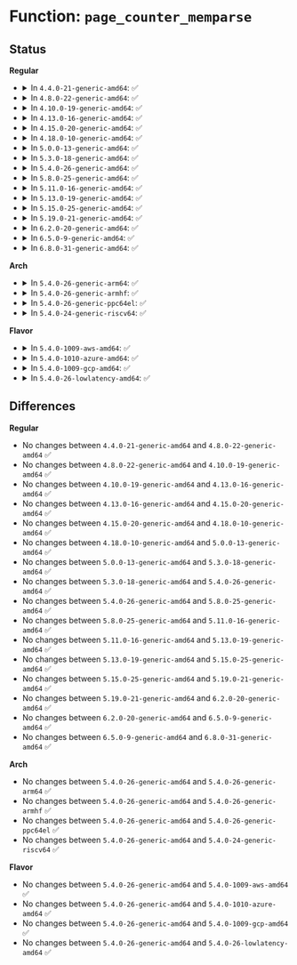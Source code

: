 # Function: <code>page_counter_memparse</code>

## Status
<b>Regular</b>
<ul>
<li>
<details>
<summary>In <code>4.4.0-21-generic-amd64</code>: ✅</summary>

```c
int page_counter_memparse(const char * buf, const char * max, long unsigned int * nr_pages)
```

```json
{
  "name": "page_counter_memparse",
  "collision_type": "Unique Global",
  "inline_type": "No",
  "funcs": [
    {
      "addr": 18446744071580914816,
      "name": "page_counter_memparse",
      "external": true,
      "loc": "mm/page_counter.c:175",
      "file": "mm/page_counter.c",
      "inline": "seen, unknown",
      "caller_inline": [],
      "caller_func": [
        "mm/memcontrol.c:memory_low_write",
        "mm/memcontrol.c:memory_high_write",
        "mm/memcontrol.c:__mem_cgroup_usage_register_event",
        "mm/memcontrol.c:memory_max_write",
        "mm/memcontrol.c:mem_cgroup_write",
        "mm/hugetlb_cgroup.c:hugetlb_cgroup_write",
        "net/ipv4/tcp_memcontrol.c:tcp_cgroup_write"
      ]
    }
  ],
  "symbols": [
    {
      "addr": 18446744071580914816,
      "name": "page_counter_memparse",
      "section": ".text",
      "bind": "STB_GLOBAL",
      "size": 144
    }
  ]
}
```
</details>
</li>
<li>
<details>
<summary>In <code>4.8.0-22-generic-amd64</code>: ✅</summary>

```c
int page_counter_memparse(const char * buf, const char * max, long unsigned int * nr_pages)
```

```json
{
  "name": "page_counter_memparse",
  "collision_type": "Unique Global",
  "inline_type": "No",
  "funcs": [
    {
      "addr": 18446744071581061120,
      "name": "page_counter_memparse",
      "external": true,
      "loc": "mm/page_counter.c:175",
      "file": "mm/page_counter.c",
      "inline": "seen, unknown",
      "caller_inline": [],
      "caller_func": [
        "mm/memcontrol.c:swap_max_write",
        "mm/memcontrol.c:memory_max_write",
        "mm/memcontrol.c:memory_high_write",
        "mm/memcontrol.c:memory_low_write",
        "mm/memcontrol.c:__mem_cgroup_usage_register_event",
        "mm/memcontrol.c:mem_cgroup_write",
        "mm/hugetlb_cgroup.c:hugetlb_cgroup_write"
      ]
    }
  ],
  "symbols": [
    {
      "addr": 18446744071581061120,
      "name": "page_counter_memparse",
      "section": ".text",
      "bind": "STB_GLOBAL",
      "size": 144
    }
  ]
}
```
</details>
</li>
<li>
<details>
<summary>In <code>4.10.0-19-generic-amd64</code>: ✅</summary>

```c
int page_counter_memparse(const char * buf, const char * max, long unsigned int * nr_pages)
```

```json
{
  "name": "page_counter_memparse",
  "collision_type": "Unique Global",
  "inline_type": "No",
  "funcs": [
    {
      "addr": 18446744071581136384,
      "name": "page_counter_memparse",
      "external": true,
      "loc": "mm/page_counter.c:175",
      "file": "mm/page_counter.c",
      "inline": "seen, unknown",
      "caller_inline": [],
      "caller_func": [
        "mm/memcontrol.c:swap_max_write",
        "mm/memcontrol.c:memory_max_write",
        "mm/memcontrol.c:memory_high_write",
        "mm/memcontrol.c:memory_low_write",
        "mm/memcontrol.c:__mem_cgroup_usage_register_event",
        "mm/memcontrol.c:mem_cgroup_write",
        "mm/hugetlb_cgroup.c:hugetlb_cgroup_write"
      ]
    }
  ],
  "symbols": [
    {
      "addr": 18446744071581136384,
      "name": "page_counter_memparse",
      "section": ".text",
      "bind": "STB_GLOBAL",
      "size": 144
    }
  ]
}
```
</details>
</li>
<li>
<details>
<summary>In <code>4.13.0-16-generic-amd64</code>: ✅</summary>

```c
int page_counter_memparse(const char * buf, const char * max, long unsigned int * nr_pages)
```

```json
{
  "name": "page_counter_memparse",
  "collision_type": "Unique Global",
  "inline_type": "No",
  "funcs": [
    {
      "addr": 18446744071581183568,
      "name": "page_counter_memparse",
      "external": true,
      "loc": "mm/page_counter.c:175",
      "file": "mm/page_counter.c",
      "inline": "seen, unknown",
      "caller_inline": [],
      "caller_func": [
        "mm/memcontrol.c:swap_max_write",
        "mm/memcontrol.c:memory_max_write",
        "mm/memcontrol.c:memory_high_write",
        "mm/memcontrol.c:memory_low_write",
        "mm/memcontrol.c:__mem_cgroup_usage_register_event",
        "mm/memcontrol.c:mem_cgroup_write",
        "mm/hugetlb_cgroup.c:hugetlb_cgroup_write"
      ]
    }
  ],
  "symbols": [
    {
      "addr": 18446744071581183568,
      "name": "page_counter_memparse",
      "section": ".text",
      "bind": "STB_GLOBAL",
      "size": 146
    }
  ]
}
```
</details>
</li>
<li>
<details>
<summary>In <code>4.15.0-20-generic-amd64</code>: ✅</summary>

```c
int page_counter_memparse(const char * buf, const char * max, long unsigned int * nr_pages)
```

```json
{
  "name": "page_counter_memparse",
  "collision_type": "Unique Global",
  "inline_type": "No",
  "funcs": [
    {
      "addr": 18446744071581312736,
      "name": "page_counter_memparse",
      "external": true,
      "loc": "mm/page_counter.c:176",
      "file": "mm/page_counter.c",
      "inline": "seen, unknown",
      "caller_inline": [],
      "caller_func": [
        "mm/memcontrol.c:swap_max_write",
        "mm/memcontrol.c:memory_max_write",
        "mm/memcontrol.c:memory_high_write",
        "mm/memcontrol.c:memory_low_write",
        "mm/memcontrol.c:__mem_cgroup_usage_register_event",
        "mm/memcontrol.c:mem_cgroup_write",
        "mm/hugetlb_cgroup.c:hugetlb_cgroup_write"
      ]
    }
  ],
  "symbols": [
    {
      "addr": 18446744071581312736,
      "name": "page_counter_memparse",
      "section": ".text",
      "bind": "STB_GLOBAL",
      "size": 146
    }
  ]
}
```
</details>
</li>
<li>
<details>
<summary>In <code>4.18.0-10-generic-amd64</code>: ✅</summary>

```c
int page_counter_memparse(const char * buf, const char * max, long unsigned int * nr_pages)
```

```json
{
  "name": "page_counter_memparse",
  "collision_type": "Unique Global",
  "inline_type": "No",
  "funcs": [
    {
      "addr": 18446744071581459824,
      "name": "page_counter_memparse",
      "external": true,
      "loc": "mm/page_counter.c:248",
      "file": "mm/page_counter.c",
      "inline": "seen, unknown",
      "caller_inline": [],
      "caller_func": [
        "mm/memcontrol.c:swap_max_write",
        "mm/memcontrol.c:memory_max_write",
        "mm/memcontrol.c:memory_high_write",
        "mm/memcontrol.c:memory_low_write",
        "mm/memcontrol.c:memory_min_write",
        "mm/memcontrol.c:__mem_cgroup_usage_register_event",
        "mm/memcontrol.c:mem_cgroup_write",
        "mm/hugetlb_cgroup.c:hugetlb_cgroup_write"
      ]
    }
  ],
  "symbols": [
    {
      "addr": 18446744071581459824,
      "name": "page_counter_memparse",
      "section": ".text",
      "bind": "STB_GLOBAL",
      "size": 144
    }
  ]
}
```
</details>
</li>
<li>
<details>
<summary>In <code>5.0.0-13-generic-amd64</code>: ✅</summary>

```c
int page_counter_memparse(const char * buf, const char * max, long unsigned int * nr_pages)
```

```json
{
  "name": "page_counter_memparse",
  "collision_type": "Unique Global",
  "inline_type": "No",
  "funcs": [
    {
      "addr": 18446744071581543536,
      "name": "page_counter_memparse",
      "external": true,
      "loc": "mm/page_counter.c:248",
      "file": "mm/page_counter.c",
      "inline": "seen, unknown",
      "caller_inline": [],
      "caller_func": [
        "mm/memcontrol.c:swap_max_write",
        "mm/memcontrol.c:memory_max_write",
        "mm/memcontrol.c:memory_high_write",
        "mm/memcontrol.c:memory_low_write",
        "mm/memcontrol.c:memory_min_write",
        "mm/memcontrol.c:__mem_cgroup_usage_register_event",
        "mm/memcontrol.c:mem_cgroup_write",
        "mm/hugetlb_cgroup.c:hugetlb_cgroup_write"
      ]
    }
  ],
  "symbols": [
    {
      "addr": 18446744071581543536,
      "name": "page_counter_memparse",
      "section": ".text",
      "bind": "STB_GLOBAL",
      "size": 144
    }
  ]
}
```
</details>
</li>
<li>
<details>
<summary>In <code>5.3.0-18-generic-amd64</code>: ✅</summary>

```c
int page_counter_memparse(const char * buf, const char * max, long unsigned int * nr_pages)
```

```json
{
  "name": "page_counter_memparse",
  "collision_type": "Unique Global",
  "inline_type": "No",
  "funcs": [
    {
      "addr": 18446744071581652480,
      "name": "page_counter_memparse",
      "external": true,
      "loc": "mm/page_counter.c:248",
      "file": "mm/page_counter.c",
      "inline": "seen, unknown",
      "caller_inline": [],
      "caller_func": [
        "mm/memcontrol.c:swap_max_write",
        "mm/memcontrol.c:memory_max_write",
        "mm/memcontrol.c:memory_high_write",
        "mm/memcontrol.c:memory_low_write",
        "mm/memcontrol.c:memory_min_write",
        "mm/memcontrol.c:__mem_cgroup_usage_register_event",
        "mm/memcontrol.c:mem_cgroup_write",
        "mm/hugetlb_cgroup.c:hugetlb_cgroup_write"
      ]
    }
  ],
  "symbols": [
    {
      "addr": 18446744071581652480,
      "name": "page_counter_memparse",
      "section": ".text",
      "bind": "STB_GLOBAL",
      "size": 144
    }
  ]
}
```
</details>
</li>
<li>
<details>
<summary>In <code>5.4.0-26-generic-amd64</code>: ✅</summary>

```c
int page_counter_memparse(const char * buf, const char * max, long unsigned int * nr_pages)
```

```json
{
  "name": "page_counter_memparse",
  "collision_type": "Unique Global",
  "inline_type": "No",
  "funcs": [
    {
      "addr": 18446744071581725008,
      "name": "page_counter_memparse",
      "external": true,
      "loc": "mm/page_counter.c:248",
      "file": "mm/page_counter.c",
      "inline": "seen, unknown",
      "caller_inline": [],
      "caller_func": [
        "mm/memcontrol.c:swap_max_write",
        "mm/memcontrol.c:memory_max_write",
        "mm/memcontrol.c:memory_high_write",
        "mm/memcontrol.c:memory_low_write",
        "mm/memcontrol.c:memory_min_write",
        "mm/memcontrol.c:__mem_cgroup_usage_register_event",
        "mm/memcontrol.c:mem_cgroup_write",
        "mm/hugetlb_cgroup.c:hugetlb_cgroup_write"
      ]
    }
  ],
  "symbols": [
    {
      "addr": 18446744071581725008,
      "name": "page_counter_memparse",
      "section": ".text",
      "bind": "STB_GLOBAL",
      "size": 144
    }
  ]
}
```
</details>
</li>
<li>
<details>
<summary>In <code>5.8.0-25-generic-amd64</code>: ✅</summary>

```c
int page_counter_memparse(const char * buf, const char * max, long unsigned int * nr_pages)
```

```json
{
  "name": "page_counter_memparse",
  "collision_type": "Unique Global",
  "inline_type": "No",
  "funcs": [
    {
      "addr": 18446744071581942896,
      "name": "page_counter_memparse",
      "external": true,
      "loc": "mm/page_counter.c:244",
      "file": "mm/page_counter.c",
      "inline": "seen, unknown",
      "caller_inline": [],
      "caller_func": [
        "mm/memcontrol.c:swap_max_write",
        "mm/memcontrol.c:swap_high_write",
        "mm/memcontrol.c:memory_max_write",
        "mm/memcontrol.c:memory_high_write",
        "mm/memcontrol.c:memory_low_write",
        "mm/memcontrol.c:memory_min_write",
        "mm/memcontrol.c:__mem_cgroup_usage_register_event",
        "mm/memcontrol.c:mem_cgroup_write"
      ]
    }
  ],
  "symbols": [
    {
      "addr": 18446744071581942896,
      "name": "page_counter_memparse",
      "section": ".text",
      "bind": "STB_GLOBAL",
      "size": 144
    }
  ]
}
```
</details>
</li>
<li>
<details>
<summary>In <code>5.11.0-16-generic-amd64</code>: ✅</summary>

```c
int page_counter_memparse(const char * buf, const char * max, long unsigned int * nr_pages)
```

```json
{
  "name": "page_counter_memparse",
  "collision_type": "Unique Global",
  "inline_type": "No",
  "funcs": [
    {
      "addr": 18446744071581990240,
      "name": "page_counter_memparse",
      "external": true,
      "loc": "mm/page_counter.c:244",
      "file": "mm/page_counter.c",
      "inline": "seen, unknown",
      "caller_inline": [],
      "caller_func": [
        "mm/memcontrol.c:swap_max_write",
        "mm/memcontrol.c:swap_high_write",
        "mm/memcontrol.c:memory_max_write",
        "mm/memcontrol.c:memory_high_write",
        "mm/memcontrol.c:memory_low_write",
        "mm/memcontrol.c:memory_min_write",
        "mm/memcontrol.c:__mem_cgroup_usage_register_event",
        "mm/memcontrol.c:mem_cgroup_write"
      ]
    }
  ],
  "symbols": [
    {
      "addr": 18446744071581990240,
      "name": "page_counter_memparse",
      "section": ".text",
      "bind": "STB_GLOBAL",
      "size": 144
    }
  ]
}
```
</details>
</li>
<li>
<details>
<summary>In <code>5.13.0-19-generic-amd64</code>: ✅</summary>

```c
int page_counter_memparse(const char * buf, const char * max, long unsigned int * nr_pages)
```

```json
{
  "name": "page_counter_memparse",
  "collision_type": "Unique Global",
  "inline_type": "No",
  "funcs": [
    {
      "addr": 18446744071582018048,
      "name": "page_counter_memparse",
      "external": true,
      "loc": "mm/page_counter.c:248",
      "file": "mm/page_counter.c",
      "inline": "seen, unknown",
      "caller_inline": [],
      "caller_func": [
        "mm/memcontrol.c:swap_max_write",
        "mm/memcontrol.c:swap_high_write",
        "mm/memcontrol.c:memory_max_write",
        "mm/memcontrol.c:memory_high_write",
        "mm/memcontrol.c:memory_low_write",
        "mm/memcontrol.c:memory_min_write",
        "mm/memcontrol.c:__mem_cgroup_usage_register_event",
        "mm/memcontrol.c:mem_cgroup_write"
      ]
    }
  ],
  "symbols": [
    {
      "addr": 18446744071582018048,
      "name": "page_counter_memparse",
      "section": ".text",
      "bind": "STB_GLOBAL",
      "size": 144
    }
  ]
}
```
</details>
</li>
<li>
<details>
<summary>In <code>5.15.0-25-generic-amd64</code>: ✅</summary>

```c
int page_counter_memparse(const char * buf, const char * max, long unsigned int * nr_pages)
```

```json
{
  "name": "page_counter_memparse",
  "collision_type": "Unique Global",
  "inline_type": "No",
  "funcs": [
    {
      "addr": 18446744071582320720,
      "name": "page_counter_memparse",
      "external": true,
      "loc": "mm/page_counter.c:248",
      "file": "mm/page_counter.c",
      "inline": "seen, unknown",
      "caller_inline": [],
      "caller_func": [
        "mm/memcontrol.c:swap_max_write",
        "mm/memcontrol.c:swap_high_write",
        "mm/memcontrol.c:memory_max_write",
        "mm/memcontrol.c:memory_high_write",
        "mm/memcontrol.c:memory_low_write",
        "mm/memcontrol.c:memory_min_write",
        "mm/memcontrol.c:__mem_cgroup_usage_register_event",
        "mm/memcontrol.c:mem_cgroup_write"
      ]
    }
  ],
  "symbols": [
    {
      "addr": 18446744071582320720,
      "name": "page_counter_memparse",
      "section": ".text",
      "bind": "STB_GLOBAL",
      "size": 144
    }
  ]
}
```
</details>
</li>
<li>
<details>
<summary>In <code>5.19.0-21-generic-amd64</code>: ✅</summary>

```c
int page_counter_memparse(const char * buf, const char * max, long unsigned int * nr_pages)
```

```json
{
  "name": "page_counter_memparse",
  "collision_type": "Unique Global",
  "inline_type": "No",
  "funcs": [
    {
      "addr": 18446744071582813120,
      "name": "page_counter_memparse",
      "external": true,
      "loc": "mm/page_counter.c:247",
      "file": "mm/page_counter.c",
      "inline": "seen, unknown",
      "caller_inline": [],
      "caller_func": [
        "mm/memcontrol.c:zswap_max_write",
        "mm/memcontrol.c:swap_max_write",
        "mm/memcontrol.c:swap_high_write",
        "mm/memcontrol.c:memory_reclaim",
        "mm/memcontrol.c:memory_max_write",
        "mm/memcontrol.c:memory_high_write",
        "mm/memcontrol.c:memory_low_write",
        "mm/memcontrol.c:memory_min_write",
        "mm/memcontrol.c:__mem_cgroup_usage_register_event",
        "mm/memcontrol.c:mem_cgroup_write"
      ]
    }
  ],
  "symbols": [
    {
      "addr": 18446744071582813120,
      "name": "page_counter_memparse",
      "section": ".text",
      "bind": "STB_GLOBAL",
      "size": 162
    }
  ]
}
```
</details>
</li>
<li>
<details>
<summary>In <code>6.2.0-20-generic-amd64</code>: ✅</summary>

```c
int page_counter_memparse(const char * buf, const char * max, long unsigned int * nr_pages)
```

```json
{
  "name": "page_counter_memparse",
  "collision_type": "Unique Global",
  "inline_type": "No",
  "funcs": [
    {
      "addr": 18446744071583355648,
      "name": "page_counter_memparse",
      "external": true,
      "loc": "mm/page_counter.c:246",
      "file": "mm/page_counter.c",
      "inline": "seen, unknown",
      "caller_inline": [],
      "caller_func": [
        "mm/memcontrol.c:zswap_max_write",
        "mm/memcontrol.c:swap_max_write",
        "mm/memcontrol.c:swap_high_write",
        "mm/memcontrol.c:memory_reclaim",
        "mm/memcontrol.c:memory_max_write",
        "mm/memcontrol.c:memory_high_write",
        "mm/memcontrol.c:memory_low_write",
        "mm/memcontrol.c:memory_min_write",
        "mm/memcontrol.c:__mem_cgroup_usage_register_event",
        "mm/memcontrol.c:mem_cgroup_write"
      ]
    }
  ],
  "symbols": [
    {
      "addr": 18446744071583355648,
      "name": "page_counter_memparse",
      "section": ".text",
      "bind": "STB_GLOBAL",
      "size": 162
    }
  ]
}
```
</details>
</li>
<li>
<details>
<summary>In <code>6.5.0-9-generic-amd64</code>: ✅</summary>

```c
int page_counter_memparse(const char * buf, const char * max, long unsigned int * nr_pages)
```

```json
{
  "name": "page_counter_memparse",
  "collision_type": "Unique Global",
  "inline_type": "No",
  "funcs": [
    {
      "addr": 18446744071583574976,
      "name": "page_counter_memparse",
      "external": true,
      "loc": "mm/page_counter.c:246",
      "file": "mm/page_counter.c",
      "inline": "seen, unknown",
      "caller_inline": [],
      "caller_func": [
        "mm/memcontrol.c:zswap_max_write",
        "mm/memcontrol.c:swap_max_write",
        "mm/memcontrol.c:swap_high_write",
        "mm/memcontrol.c:memory_reclaim",
        "mm/memcontrol.c:memory_max_write",
        "mm/memcontrol.c:memory_high_write",
        "mm/memcontrol.c:memory_low_write",
        "mm/memcontrol.c:memory_min_write",
        "mm/memcontrol.c:__mem_cgroup_usage_register_event",
        "mm/memcontrol.c:mem_cgroup_write"
      ]
    }
  ],
  "symbols": [
    {
      "addr": 18446744071583574976,
      "name": "page_counter_memparse",
      "section": ".text",
      "bind": "STB_GLOBAL",
      "size": 164
    }
  ]
}
```
</details>
</li>
<li>
<details>
<summary>In <code>6.8.0-31-generic-amd64</code>: ✅</summary>

```c
int page_counter_memparse(const char * buf, const char * max, long unsigned int * nr_pages)
```

```json
{
  "name": "page_counter_memparse",
  "collision_type": "Unique Global",
  "inline_type": "No",
  "funcs": [
    {
      "addr": 18446744071583768384,
      "name": "page_counter_memparse",
      "external": true,
      "loc": "mm/page_counter.c:246",
      "file": "mm/page_counter.c",
      "inline": "seen, unknown",
      "caller_inline": [],
      "caller_func": [
        "mm/memcontrol.c:zswap_max_write",
        "mm/memcontrol.c:swap_max_write",
        "mm/memcontrol.c:swap_high_write",
        "mm/memcontrol.c:memory_reclaim",
        "mm/memcontrol.c:memory_max_write",
        "mm/memcontrol.c:memory_high_write",
        "mm/memcontrol.c:memory_low_write",
        "mm/memcontrol.c:memory_min_write",
        "mm/memcontrol.c:__mem_cgroup_usage_register_event",
        "mm/memcontrol.c:mem_cgroup_write"
      ]
    }
  ],
  "symbols": [
    {
      "addr": 18446744071583768384,
      "name": "page_counter_memparse",
      "section": ".text",
      "bind": "STB_GLOBAL",
      "size": 164
    }
  ]
}
```
</details>
</li>
</ul>
<b>Arch</b>
<ul>
<li>
<details>
<summary>In <code>5.4.0-26-generic-arm64</code>: ✅</summary>

```c
int page_counter_memparse(const char * buf, const char * max, long unsigned int * nr_pages)
```

```json
{
  "name": "page_counter_memparse",
  "collision_type": "Unique Global",
  "inline_type": "No",
  "funcs": [
    {
      "addr": 18446603336493174256,
      "name": "page_counter_memparse",
      "external": true,
      "loc": "mm/page_counter.c:248",
      "file": "mm/page_counter.c",
      "inline": "seen, unknown",
      "caller_inline": [],
      "caller_func": [
        "mm/memcontrol.c:swap_max_write",
        "mm/memcontrol.c:memory_max_write",
        "mm/memcontrol.c:memory_high_write",
        "mm/memcontrol.c:memory_low_write",
        "mm/memcontrol.c:memory_min_write",
        "mm/memcontrol.c:__mem_cgroup_usage_register_event",
        "mm/memcontrol.c:mem_cgroup_write",
        "mm/hugetlb_cgroup.c:hugetlb_cgroup_write"
      ]
    }
  ],
  "symbols": [
    {
      "addr": 18446603336493174256,
      "name": "page_counter_memparse",
      "section": ".text",
      "bind": "STB_GLOBAL",
      "size": 176
    }
  ]
}
```
</details>
</li>
<li>
<details>
<summary>In <code>5.4.0-26-generic-armhf</code>: ✅</summary>

```c
int page_counter_memparse(const char * buf, const char * max, long unsigned int * nr_pages)
```

```json
{
  "name": "page_counter_memparse",
  "collision_type": "Unique Global",
  "inline_type": "No",
  "funcs": [
    {
      "addr": 3226809584,
      "name": "page_counter_memparse",
      "external": true,
      "loc": "mm/page_counter.c:248",
      "file": "mm/page_counter.c",
      "inline": "seen, unknown",
      "caller_inline": [],
      "caller_func": [
        "mm/memcontrol.c:swap_max_write",
        "mm/memcontrol.c:memory_max_write",
        "mm/memcontrol.c:memory_high_write",
        "mm/memcontrol.c:memory_low_write",
        "mm/memcontrol.c:memory_min_write",
        "mm/memcontrol.c:__mem_cgroup_usage_register_event",
        "mm/memcontrol.c:mem_cgroup_write"
      ]
    }
  ],
  "symbols": [
    {
      "addr": 3226809584,
      "name": "page_counter_memparse",
      "section": ".text",
      "bind": "STB_GLOBAL",
      "size": 188
    }
  ]
}
```
</details>
</li>
<li>
<details>
<summary>In <code>5.4.0-26-generic-ppc64el</code>: ✅</summary>

```c
int page_counter_memparse(const char * buf, const char * max, long unsigned int * nr_pages)
```

```json
{
  "name": "page_counter_memparse",
  "collision_type": "Unique Global",
  "inline_type": "No",
  "funcs": [
    {
      "addr": 13835058055286669408,
      "name": "page_counter_memparse",
      "external": true,
      "loc": "mm/page_counter.c:248",
      "file": "mm/page_counter.c",
      "inline": "seen, unknown",
      "caller_inline": [],
      "caller_func": [
        "mm/memcontrol.c:swap_max_write",
        "mm/memcontrol.c:memory_max_write",
        "mm/memcontrol.c:memory_high_write",
        "mm/memcontrol.c:memory_low_write",
        "mm/memcontrol.c:memory_min_write",
        "mm/memcontrol.c:__mem_cgroup_usage_register_event",
        "mm/memcontrol.c:mem_cgroup_write",
        "mm/hugetlb_cgroup.c:hugetlb_cgroup_write"
      ]
    }
  ],
  "symbols": [
    {
      "addr": 13835058055286669408,
      "name": "page_counter_memparse",
      "section": ".text",
      "bind": "STB_GLOBAL",
      "size": 596
    }
  ]
}
```
</details>
</li>
<li>
<details>
<summary>In <code>5.4.0-24-generic-riscv64</code>: ✅</summary>

```c
int page_counter_memparse(const char * buf, const char * max, long unsigned int * nr_pages)
```

```json
{
  "name": "page_counter_memparse",
  "collision_type": "Unique Global",
  "inline_type": "No",
  "funcs": [
    {
      "addr": 18446743936272958838,
      "name": "page_counter_memparse",
      "external": true,
      "loc": "mm/page_counter.c:248",
      "file": "mm/page_counter.c",
      "inline": "seen, unknown",
      "caller_inline": [],
      "caller_func": [
        "mm/memcontrol.c:swap_max_write",
        "mm/memcontrol.c:memory_max_write",
        "mm/memcontrol.c:memory_high_write",
        "mm/memcontrol.c:memory_low_write",
        "mm/memcontrol.c:memory_min_write",
        "mm/memcontrol.c:__mem_cgroup_usage_register_event",
        "mm/memcontrol.c:mem_cgroup_write",
        "mm/hugetlb_cgroup.c:hugetlb_cgroup_write"
      ]
    }
  ],
  "symbols": [
    {
      "addr": 18446743936272958838,
      "name": "page_counter_memparse",
      "section": ".text",
      "bind": "STB_GLOBAL",
      "size": 126
    }
  ]
}
```
</details>
</li>
</ul>
<b>Flavor</b>
<ul>
<li>
<details>
<summary>In <code>5.4.0-1009-aws-amd64</code>: ✅</summary>

```c
int page_counter_memparse(const char * buf, const char * max, long unsigned int * nr_pages)
```

```json
{
  "name": "page_counter_memparse",
  "collision_type": "Unique Global",
  "inline_type": "No",
  "funcs": [
    {
      "addr": 18446744071581693744,
      "name": "page_counter_memparse",
      "external": true,
      "loc": "mm/page_counter.c:248",
      "file": "mm/page_counter.c",
      "inline": "seen, unknown",
      "caller_inline": [],
      "caller_func": [
        "mm/memcontrol.c:swap_max_write",
        "mm/memcontrol.c:memory_max_write",
        "mm/memcontrol.c:memory_high_write",
        "mm/memcontrol.c:memory_low_write",
        "mm/memcontrol.c:memory_min_write",
        "mm/memcontrol.c:__mem_cgroup_usage_register_event",
        "mm/memcontrol.c:mem_cgroup_write",
        "mm/hugetlb_cgroup.c:hugetlb_cgroup_write"
      ]
    }
  ],
  "symbols": [
    {
      "addr": 18446744071581693744,
      "name": "page_counter_memparse",
      "section": ".text",
      "bind": "STB_GLOBAL",
      "size": 144
    }
  ]
}
```
</details>
</li>
<li>
<details>
<summary>In <code>5.4.0-1010-azure-amd64</code>: ✅</summary>

```c
int page_counter_memparse(const char * buf, const char * max, long unsigned int * nr_pages)
```

```json
{
  "name": "page_counter_memparse",
  "collision_type": "Unique Global",
  "inline_type": "No",
  "funcs": [
    {
      "addr": 18446744071581632768,
      "name": "page_counter_memparse",
      "external": true,
      "loc": "mm/page_counter.c:248",
      "file": "mm/page_counter.c",
      "inline": "seen, unknown",
      "caller_inline": [],
      "caller_func": [
        "mm/memcontrol.c:swap_max_write",
        "mm/memcontrol.c:memory_max_write",
        "mm/memcontrol.c:memory_high_write",
        "mm/memcontrol.c:memory_low_write",
        "mm/memcontrol.c:memory_min_write",
        "mm/memcontrol.c:__mem_cgroup_usage_register_event",
        "mm/memcontrol.c:mem_cgroup_write",
        "mm/hugetlb_cgroup.c:hugetlb_cgroup_write"
      ]
    }
  ],
  "symbols": [
    {
      "addr": 18446744071581632768,
      "name": "page_counter_memparse",
      "section": ".text",
      "bind": "STB_GLOBAL",
      "size": 144
    }
  ]
}
```
</details>
</li>
<li>
<details>
<summary>In <code>5.4.0-1009-gcp-amd64</code>: ✅</summary>

```c
int page_counter_memparse(const char * buf, const char * max, long unsigned int * nr_pages)
```

```json
{
  "name": "page_counter_memparse",
  "collision_type": "Unique Global",
  "inline_type": "No",
  "funcs": [
    {
      "addr": 18446744071581685056,
      "name": "page_counter_memparse",
      "external": true,
      "loc": "mm/page_counter.c:248",
      "file": "mm/page_counter.c",
      "inline": "seen, unknown",
      "caller_inline": [],
      "caller_func": [
        "mm/memcontrol.c:swap_max_write",
        "mm/memcontrol.c:memory_max_write",
        "mm/memcontrol.c:memory_high_write",
        "mm/memcontrol.c:memory_low_write",
        "mm/memcontrol.c:memory_min_write",
        "mm/memcontrol.c:__mem_cgroup_usage_register_event",
        "mm/memcontrol.c:mem_cgroup_write",
        "mm/hugetlb_cgroup.c:hugetlb_cgroup_write"
      ]
    }
  ],
  "symbols": [
    {
      "addr": 18446744071581685056,
      "name": "page_counter_memparse",
      "section": ".text",
      "bind": "STB_GLOBAL",
      "size": 144
    }
  ]
}
```
</details>
</li>
<li>
<details>
<summary>In <code>5.4.0-26-lowlatency-amd64</code>: ✅</summary>

```c
int page_counter_memparse(const char * buf, const char * max, long unsigned int * nr_pages)
```

```json
{
  "name": "page_counter_memparse",
  "collision_type": "Unique Global",
  "inline_type": "No",
  "funcs": [
    {
      "addr": 18446744071581751904,
      "name": "page_counter_memparse",
      "external": true,
      "loc": "mm/page_counter.c:248",
      "file": "mm/page_counter.c",
      "inline": "seen, unknown",
      "caller_inline": [],
      "caller_func": [
        "mm/memcontrol.c:swap_max_write",
        "mm/memcontrol.c:memory_max_write",
        "mm/memcontrol.c:memory_high_write",
        "mm/memcontrol.c:memory_low_write",
        "mm/memcontrol.c:memory_min_write",
        "mm/memcontrol.c:__mem_cgroup_usage_register_event",
        "mm/memcontrol.c:mem_cgroup_write",
        "mm/hugetlb_cgroup.c:hugetlb_cgroup_write"
      ]
    }
  ],
  "symbols": [
    {
      "addr": 18446744071581751904,
      "name": "page_counter_memparse",
      "section": ".text",
      "bind": "STB_GLOBAL",
      "size": 144
    }
  ]
}
```
</details>
</li>
</ul>

## Differences
<b>Regular</b>
<ul>
<li>
No changes between <code>4.4.0-21-generic-amd64</code> and <code>4.8.0-22-generic-amd64</code> ✅
</li>
<li>
No changes between <code>4.8.0-22-generic-amd64</code> and <code>4.10.0-19-generic-amd64</code> ✅
</li>
<li>
No changes between <code>4.10.0-19-generic-amd64</code> and <code>4.13.0-16-generic-amd64</code> ✅
</li>
<li>
No changes between <code>4.13.0-16-generic-amd64</code> and <code>4.15.0-20-generic-amd64</code> ✅
</li>
<li>
No changes between <code>4.15.0-20-generic-amd64</code> and <code>4.18.0-10-generic-amd64</code> ✅
</li>
<li>
No changes between <code>4.18.0-10-generic-amd64</code> and <code>5.0.0-13-generic-amd64</code> ✅
</li>
<li>
No changes between <code>5.0.0-13-generic-amd64</code> and <code>5.3.0-18-generic-amd64</code> ✅
</li>
<li>
No changes between <code>5.3.0-18-generic-amd64</code> and <code>5.4.0-26-generic-amd64</code> ✅
</li>
<li>
No changes between <code>5.4.0-26-generic-amd64</code> and <code>5.8.0-25-generic-amd64</code> ✅
</li>
<li>
No changes between <code>5.8.0-25-generic-amd64</code> and <code>5.11.0-16-generic-amd64</code> ✅
</li>
<li>
No changes between <code>5.11.0-16-generic-amd64</code> and <code>5.13.0-19-generic-amd64</code> ✅
</li>
<li>
No changes between <code>5.13.0-19-generic-amd64</code> and <code>5.15.0-25-generic-amd64</code> ✅
</li>
<li>
No changes between <code>5.15.0-25-generic-amd64</code> and <code>5.19.0-21-generic-amd64</code> ✅
</li>
<li>
No changes between <code>5.19.0-21-generic-amd64</code> and <code>6.2.0-20-generic-amd64</code> ✅
</li>
<li>
No changes between <code>6.2.0-20-generic-amd64</code> and <code>6.5.0-9-generic-amd64</code> ✅
</li>
<li>
No changes between <code>6.5.0-9-generic-amd64</code> and <code>6.8.0-31-generic-amd64</code> ✅
</li>
</ul>
<b>Arch</b>
<ul>
<li>
No changes between <code>5.4.0-26-generic-amd64</code> and <code>5.4.0-26-generic-arm64</code> ✅
</li>
<li>
No changes between <code>5.4.0-26-generic-amd64</code> and <code>5.4.0-26-generic-armhf</code> ✅
</li>
<li>
No changes between <code>5.4.0-26-generic-amd64</code> and <code>5.4.0-26-generic-ppc64el</code> ✅
</li>
<li>
No changes between <code>5.4.0-26-generic-amd64</code> and <code>5.4.0-24-generic-riscv64</code> ✅
</li>
</ul>
<b>Flavor</b>
<ul>
<li>
No changes between <code>5.4.0-26-generic-amd64</code> and <code>5.4.0-1009-aws-amd64</code> ✅
</li>
<li>
No changes between <code>5.4.0-26-generic-amd64</code> and <code>5.4.0-1010-azure-amd64</code> ✅
</li>
<li>
No changes between <code>5.4.0-26-generic-amd64</code> and <code>5.4.0-1009-gcp-amd64</code> ✅
</li>
<li>
No changes between <code>5.4.0-26-generic-amd64</code> and <code>5.4.0-26-lowlatency-amd64</code> ✅
</li>
</ul>
